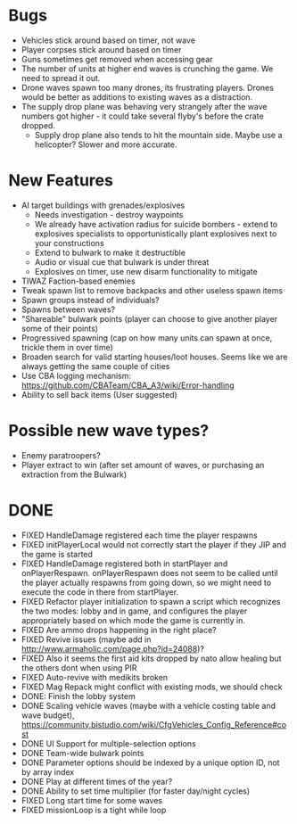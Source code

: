 # Bugs
* Vehicles stick around based on timer, not wave
* Player corpses stick around based on timer
* Guns sometimes get removed when accessing gear
* The number of units at higher end waves is crunching the game.  We need to spread it out.
* Drone waves spawn too many drones, its frustrating players.  Drones would be better as additions to existing waves as a distraction.
* The supply drop plane was behaving very strangely after the wave numbers got higher - it could take several flyby's before the crate dropped.
  * Supply drop plane also tends to hit the mountain side.  Maybe use a helicopter?  Slower and more accurate.

# New Features
* AI target buildings with grenades/explosives
  * Needs investigation - destroy waypoints
  * We already have activation radius for suicide bombers - extend to explosives specialists to opportunistically plant explosives next to your constructions
  * Extend to bulwark to make it destructible
  * Audio or visual cue that bulwark is under threat
  * Explosives on timer, use new disarm functionality to mitigate
* TIWAZ Faction-based enemies
* Tweak spawn list to remove backpacks and other useless spawn items
* Spawn groups instead of individuals?
* Spawns between waves?
* "Shareable" bulwark points (player can choose to give another player some of their points)
* Progressived spawning (cap on how many units can spawn at once, trickle them in over time)
* Broaden search for valid starting houses/loot houses.  Seems like we are always getting the same couple of cities
* Use CBA logging mechanism: https://github.com/CBATeam/CBA_A3/wiki/Error-handling
* Ability to sell back items (User suggested)

# Possible new wave types?
* Enemy paratroopers?
* Player extract to win (after set amount of waves, or purchasing an extraction from the Bulwark)

# DONE
* FIXED HandleDamage registered each time the player respawns
* FIXED initPlayerLocal would not correctly start the player if they JIP and the game is started
* FIXED HandleDamage registered both in startPlayer and onPlayerRespawn.  onPlayerRespawn does not seem to be called until the player actually respawns from going down, so we might need to execute the code in there from startPlayer.
* FIXED Refactor player initialization to spawn a script which recognizes the two modes: lobby and in game, and configures the player appropriately based on which mode the game is currently in.
* FIXED Are ammo drops happening in the right place?
* FIXED Revive issues (maybe add in http://www.armaholic.com/page.php?id=24088)?
* FIXED Also it seems the first aid kits dropped by nato allow healing but the others dont when using PIR
* FIXED Auto-revive with medikits broken
* FIXED Mag Repack might conflict with existing mods, we should check
* DONE: Finish the lobby system
* DONE Scaling vehicle waves (maybe with a vehicle costing table and wave budget), https://community.bistudio.com/wiki/CfgVehicles_Config_Reference#cost
* DONE UI Support for multiple-selection options
* DONE Team-wide bulwark points
* DONE Parameter options should be indexed by a unique option ID, not by array index
* DONE Play at different times of the year?
* DONE Ability to set time multiplier (for faster day/night cycles)
* FIXED Long start time for some waves
* FIXED missionLoop is a tight while loop
